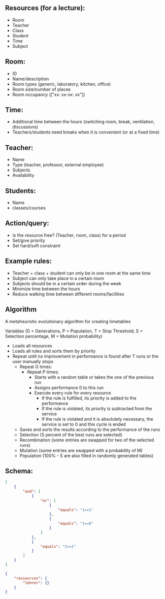## Resources (for a lecture):

-   Room
-   Teacher
-   Class
-   Student
-   Time
-   Subject

## Room:

-   ID
-   Name/description
-   Room types (generic, laboratory, kitchen, office)
-   Room size/number of places
-   Room occupancy (["xx: xx-xx: xx"])

## Time:

-   Additional time between the hours (switching room, break, ventilation, discussions)
-   Teachers/students need breaks when it is convenient (or at a fixed time)

## Teacher:

-   Name
-   Type (teacher, professor, external employee)
-   Subjects
-   Availability

## Students:

-   Name
-   classes/courses

## Action/query:

-   Is the resource free? (Teacher, room, class) for a period
-   Set/give priority
-   Set hard/soft constraint

## Example rules:

-   Teacher + class + student can only be in one room at the same time
-   Subject can only take place in a certain room
-   Subjects should be in a certain order during the week
-   Minimize time between the hours
-   Reduce walking time between different rooms/facilities

## Algorithm

A metaheuristic evolutionary algorithm for creating timetables

Variables (G = Generations, P = Population, T = Stop Threshold, S = Selection percentage, M = Mutation probability)

-   Loads all resources
-   Loads all rules and sorts them by priority
-   Repeat until no improvement in performance is found after T runs or the user manually stops
    -   Repeat G times:
        -   Repeat P times:
            -   Starts with a random table or takes the one of the previous run
            -   Assigns performance 0 to this run
            -   Execute every rule for every resource
                -   If the rule is fulfilled, its priority is added to the performance
                -   If the rule is violated, its priority is subtracted from the service
                -   If the rule is violated and it is absolutely necessary, the service is set to 0 and this cycle is ended
    -   Saves and sorts the results according to the performance of the runs
    -   Selection (S percent of the best runs are selected)
    -   Recombination (some entries are swapped for two of the selected runs)
    -   Mutation (some entries are swapped with a probability of M)
    -   Population (100% - S are also filled in randomly generated tables)

## Schema:

```json
[
	{
		"and": [
			{
				"or": [
					{
						"equals": "1==1"
					},
					{
						"equals": "1==0"
					}
				]
			},
			{
				"equals": "1==1"
			}
		]
	}
]
```

```json
{
	"ressources": {
		"lehrer": {}
	}
}
```
